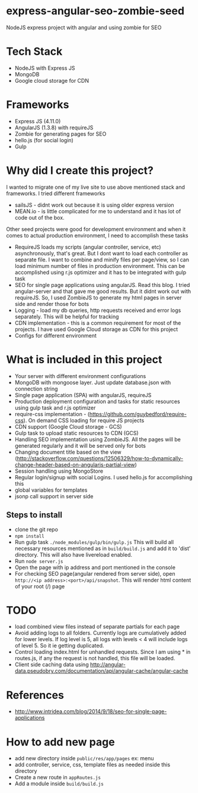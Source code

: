 # express-angular-seo-zombie-seed
NodeJS express project with angular and using zombie for SEO

Tech Stack
======
- NodeJS with Express JS
- MongoDB
- Google cloud storage for CDN

Frameworks
=========
- Express JS (4.11.0)
- AngularJS (1.3.8) with requireJS
- Zombie for generating pages for SEO
- hello.js (for social login)
- Gulp

Why did I create this project?
===
I wanted to migrate one of my live site to use above mentioned stack and frameworks. I tried different frameworks
- sailsJS - didnt work out because it  is using older express version
- MEAN.io - is little complicated for me to understand and it has lot of code out of the box.

Other seed projects were good for development environment and when it comes to actual production environment, I need to accomplish these tasks
- RequireJS loads my scripts (angular controller, service, etc) asynchronously, that's great. But I dont want to load each controller as separate file. I want to combine and minify files per page/view, so I can load minimum number of files in production environment. This can be accomplished using r.js optimizer and it has to be integrated with gulp task
- SEO for single page applications using angularJS. Read this blog. I tried angular-server and that gave me good results. But it didnt work out with requireJS. So, I used ZombieJS to generate my html pages in server side and render those for bots
- Logging - load my db queries, http requests received and error logs separately. This will be helpful for tracking
- CDN implementation - this is a common requirement for most of the projects. I have used Google Cloud storage as CDN for this project
- Configs for different environment

What is included in this project
==
- Your server with different environment configurations
- MongoDB with mongoose layer. Just update database.json with connection string
- Single page application (SPA) with angularJS, requireJS
- Production deployment configuration and tasks for static resources using gulp task and r.js optimizer
- require-css implementation - (https://github.com/guybedford/require-css). On demand CSS loading for require JS projects
- CDN support (Google Cloud storage - GCS)
- Gulp task to upload static resources to CDN (GCS)
- Handling SEO implementation using ZombieJS. All the pages will be generated regularly and it will be served only for bots
- Changing document title based on the view (http://stackoverflow.com/questions/12506329/how-to-dynamically-change-header-based-on-angularjs-partial-view)
- Session handling using MongoStore
- Regular login/signup with social Logins. I used hello.js for accomplishing this
- global variables for templates
- jsonp call support in server side

Steps to install
---
- clone the git repo
- ```npm install```
- Run gulp task ```./node_modules/gulp/bin/gulp.js``` This will build all necessary resources mentioned as in ```build/build.js``` and add it to 'dist' directory. This will also have livereload enabled.
- Run ```node server.js```
- Open the page with ip address and port mentioned in the console
- For checking SEO page(angular rendered from server side), open ```http://<ip address>:<port>/api/snapshot```. This will render html content of your root (/) page

TODO
====
- load combined view files instead of separate partials for each page
- Avoid adding logs to all folders. Currently logs are cumulatively added for lower levels. If log level is 5, all logs with levels < 4 will include logs of level 5. So it ie getting duplicated.
- Control loading index.html for unhandled requests. Since I am using * in routes.js, if any the request is not handled, this file will be loaded.
- Client side caching data using http://angular-data.pseudobry.com/documentation/api/angular-cache/angular-cache

References
==
- http://www.intridea.com/blog/2014/9/18/seo-for-single-page-applications

How to add new page
==
- add new directory inside ```public/res/app/pages``` ex: menu
- add controller, service, css, template files as needed inside this directory
- Create a new route in ```appRoutes.js```
- Add a module inside ```build/build.js```
